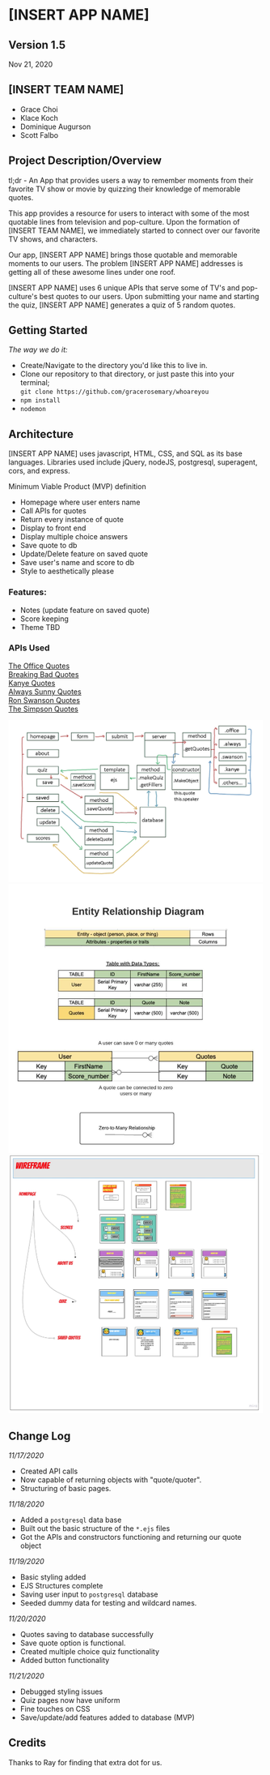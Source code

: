# [INSERT APP NAME]
## Version 1.5  
Nov 21, 2020  
## [INSERT TEAM NAME] 
+ Grace Choi
+ Klace Koch
+ Dominique Augurson
+ Scott Falbo

## Project Description/Overview
tl;dr - An App that provides users a way to remember moments from their favorite TV show or movie by quizzing their knowledge of memorable quotes. 

This app provides a resource for users to interact with some of the most quotable lines from television and pop-culture. Upon the formation of [INSERT TEAM NAME], we immediately started to connect over our favorite TV shows, and characters. 

Our app, [INSERT APP NAME] brings those quotable and memorable moments to our users. The problem [INSERT APP NAME] addresses is getting all of these awesome lines under one roof.

[INSERT APP NAME] uses 6 unique APIs that serve some of TV's and pop-culture's best quotes to our users. Upon submitting your name and starting the quiz, [INSERT APP NAME] generates a quiz of 5 random quotes. 

## Getting Started
*The way we do it:*
- Create/Navigate to the directory you'd like this to live in.
- Clone our repository to that directory, or just paste this into your terminal;  
 ``git clone https://github.com/gracerosemary/whoareyou``
- ``npm install``
- ``nodemon`` 

## Architecture

[INSERT APP NAME] uses javascript, HTML, CSS, and SQL as its base languages. Libraries used include jQuery, nodeJS, postgresql, superagent, cors, and express.

Minimum Viable Product (MVP) definition
- Homepage where user enters name
- Call APIs for quotes
- Return every instance of quote
- Display to front end
- Display multiple choice answers
- Save quote to db 
- Update/Delete feature on saved quote
- Save user's name and score to db
- Style to aesthetically please

### Features: 
- Notes (update feature on saved quote)
- Score keeping
- Theme TBD

### APIs Used
[The Office Quotes](https://www.officeapi.dev/)  
[Breaking Bad Quotes](https://public-apis.xyz/breaking-bad-quotes-7116)  
[Kanye Quotes](https://kanye.rest/)  
[Always Sunny Quotes](http://www.sunnyquotes.net/api/)  
[Ron Swanson Quotes](https://ron-swanson-quotes.herokuapp.com/v2/quotes)  
[The Simpson Quotes](https://thesimpsonsquoteapi.glitch.me/)  


![domain](./readme-assets/domain.jpg)
![Entity Relationship Diagram](./readme-assets/ERD.jpeg)  
![wireframe](./readme-assets/wireframe.jpg)



## Change Log
*11/17/2020*
- Created API calls  
- Now capable of returning objects with "quote/quoter".
- Structuring of basic pages.

*11/18/2020*
+ Added a `postgresql` data base
+ Built out the basic structure of the `*.ejs` files
+ Got the APIs and constructors functioning and returning our quote object

*11/19/2020*  
- Basic styling added
- EJS Structures complete
- Saving user input to `postgresql` database
- Seeded dummy data for testing and wildcard names.  

*11/20/2020* 
- Quotes saving to database successfully
- Save quote option is functional.
- Created multiple choice quiz functionality 
- Added button functionality

*11/21/2020*
- Debugged styling issues
- Quiz pages now have uniform 
- Fine touches on CSS
- Save/update/add features added to database (MVP)

## Credits  
Thanks to Ray for finding that extra dot for us.